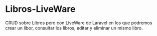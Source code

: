 # Libros-LiveWare
CRUD sobre Libros pero con LiveWare de Laravel en los que podremos crear un libor, consultar los libros, editar y eliminar un mismo libro.
